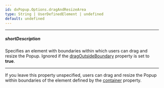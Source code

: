 ```yaml
---
id: dxPopup.Options.dragAndResizeArea
type: String | UserDefinedElement | undefined
default: undefined
---
```

---
##### shortDescription
Specifies an element with boundaries within which users can drag and resize the Popup. Ignored if the [dragOutsideBoundary](/api-reference/10%20UI%20Components/dxPopup/1%20Configuration/dragOutsideBoundary.md '/Documentation/ApiReference/UI_Components/dxPopup/Configuration/#dragOutsideBoundary') property is set to **true**.

---
If you leave this property unspecified, users can drag and resize the Popup within boundaries of the element defined by the [container](/api-reference/10%20UI%20Components/dxPopup/1%20Configuration/container.md '/Documentation/ApiReference/UI_Components/dxPopup/Configuration/#container') property.
